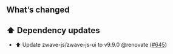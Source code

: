 ## What’s changed

## ⬆️ Dependency updates

- ⬆️ Update zwave-js/zwave-js-ui to v9.9.0 @renovate ([#645](https://github.com/hassio-addons/addon-zwave-js-ui/pull/645))
